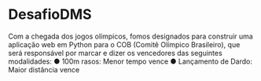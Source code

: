 # DesafioDMS

Com a chegada dos jogos olímpicos, fomos designados para construir uma aplicação web  em Python para o COB (Comitê Olímpico Brasileiro), que será responsável por marcar e  dizer os vencedores das seguintes modalidades: 
● 100m rasos: Menor tempo vence 
● Lançamento de Dardo: Maior distância vence 
